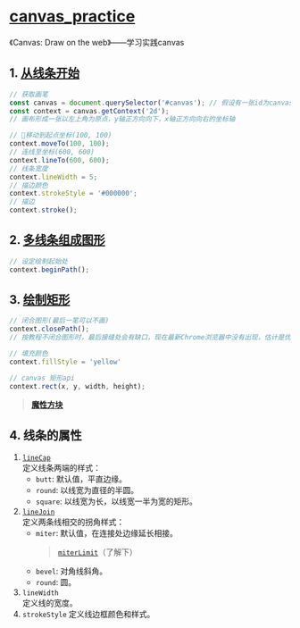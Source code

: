 # [canvas_practice](https://chaoszsc.github.io/canvas_practice/)
《Canvas: Draw on the web》——学习实践canvas

## 1. [从线条开始](./src/index1.html)
```javascript
// 获取画笔
const canvas = document.querySelector('#canvas'); // 假设有一张id为canvas的画布
const context = canvas.getContext('2d');
// 画布形成一张以左上角为原点，y轴正方向向下，x轴正方向向右的坐标轴

// 移动到起点坐标(100, 100)
context.moveTo(100, 100);
// 连线至坐标(600, 600)
context.lineTo(600, 600);
// 线条宽度
context.lineWidth = 5;
// 描边颜色
context.strokeStyle = '#000000';
// 描边
context.stroke();
```

## 2. [多线条组成图形](./src/index2.html)
```javascript
// 设定绘制起始处
context.beginPath();
```

## 3. [绘制矩形](./src/index3.html)
```javascript
// 闭合图形(最后一笔可以不画)
context.closePath();
// 按教程不闭合图形时，最后接缝处会有缺口，现在最新Chrome浏览器中没有出现，估计是优化了。。。

// 填充颜色
context.fillStyle = 'yellow'

// canvas 矩形api
context.rect(x, y, width, height);
```
>[**魔性方块**](./src/index3-1.html)

## 4. 线条的属性
1. [`lineCap`](./src/index4-1.html)  
定义线条两端的样式：
    * `butt`: 默认值，平直边缘。
    * `round`: 以线宽为直径的半圆。
    * `square`: 以线宽为长，以线宽一半为宽的矩形。
2. [`lineJoin`](./src/index4-2.html)  
定义两条线相交的拐角样式：
    * `miter`: 默认值，在连接处边缘延长相接。  
        > [`miterLimit`](./src/index4-3.html)（了解下）
    * `bevel`: 对角线斜角。
    * `round`: 圆。
3. `lineWidth`  
定义线的宽度。
4. `strokeStyle`
定义线边框颜色和样式。